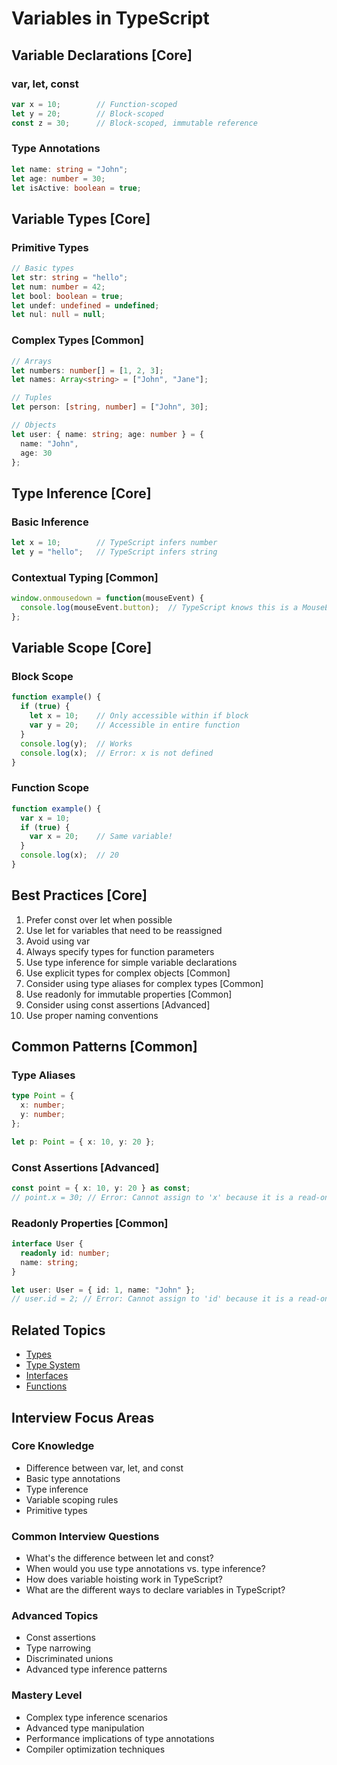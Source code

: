 # Variables in TypeScript

## Variable Declarations [Core]

### var, let, const
```typescript
var x = 10;        // Function-scoped
let y = 20;        // Block-scoped
const z = 30;      // Block-scoped, immutable reference
```

### Type Annotations
```typescript
let name: string = "John";
let age: number = 30;
let isActive: boolean = true;
```

## Variable Types [Core]

### Primitive Types
```typescript
// Basic types
let str: string = "hello";
let num: number = 42;
let bool: boolean = true;
let undef: undefined = undefined;
let nul: null = null;
```

### Complex Types [Common]
```typescript
// Arrays
let numbers: number[] = [1, 2, 3];
let names: Array<string> = ["John", "Jane"];

// Tuples
let person: [string, number] = ["John", 30];

// Objects
let user: { name: string; age: number } = {
  name: "John",
  age: 30
};
```

## Type Inference [Core]

### Basic Inference
```typescript
let x = 10;        // TypeScript infers number
let y = "hello";   // TypeScript infers string
```

### Contextual Typing [Common]
```typescript
window.onmousedown = function(mouseEvent) {
  console.log(mouseEvent.button);  // TypeScript knows this is a MouseEvent
};
```

## Variable Scope [Core]

### Block Scope
```typescript
function example() {
  if (true) {
    let x = 10;    // Only accessible within if block
    var y = 20;    // Accessible in entire function
  }
  console.log(y);  // Works
  console.log(x);  // Error: x is not defined
}
```

### Function Scope
```typescript
function example() {
  var x = 10;
  if (true) {
    var x = 20;    // Same variable!
  }
  console.log(x);  // 20
}
```

## Best Practices [Core]

1. Prefer const over let when possible
2. Use let for variables that need to be reassigned
3. Avoid using var
4. Always specify types for function parameters
5. Use type inference for simple variable declarations
6. Use explicit types for complex objects [Common]
7. Consider using type aliases for complex types [Common]
8. Use readonly for immutable properties [Common]
9. Consider using const assertions [Advanced]
10. Use proper naming conventions

## Common Patterns [Common]

### Type Aliases
```typescript
type Point = {
  x: number;
  y: number;
};

let p: Point = { x: 10, y: 20 };
```

### Const Assertions [Advanced]
```typescript
const point = { x: 10, y: 20 } as const;
// point.x = 30; // Error: Cannot assign to 'x' because it is a read-only property
```

### Readonly Properties [Common]
```typescript
interface User {
  readonly id: number;
  name: string;
}

let user: User = { id: 1, name: "John" };
// user.id = 2; // Error: Cannot assign to 'id' because it is a read-only property
```

## Related Topics
- [Types](./../types/types.md)
- [Type System](./../type-system/type-system.md)
- [Interfaces](./../interfaces/interfaces.md)
- [Functions](./../functions/functions.md)

## Interview Focus Areas

### Core Knowledge
- Difference between var, let, and const
- Basic type annotations
- Type inference
- Variable scoping rules
- Primitive types

### Common Interview Questions
- What's the difference between let and const?
- When would you use type annotations vs. type inference?
- How does variable hoisting work in TypeScript?
- What are the different ways to declare variables in TypeScript?

### Advanced Topics
- Const assertions
- Type narrowing
- Discriminated unions
- Advanced type inference patterns

### Mastery Level
- Complex type inference scenarios
- Advanced type manipulation
- Performance implications of type annotations
- Compiler optimization techniques
